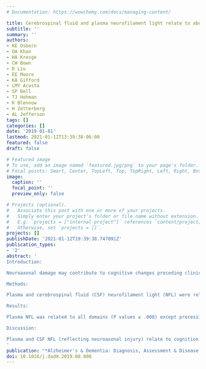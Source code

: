 ```yaml
---
# Documentation: https://wowchemy.com/docs/managing-content/

title: Cerebrospinal fluid and plasma neurofilament light relate to abnormal cognition
subtitle: ''
summary: ''
authors:
- KE Osborn
- OA Khan
- HA Kresge
- CW Bown
- D Liu
- EE Moore
- KA Gifford
- LMY Acosta
- SP Bell
- TJ Hohman
- K Blennow
- H Zetterberg
- AL Jefferson
tags: []
categories: []
date: '2019-01-01'
lastmod: 2021-01-12T13:39:38-06:00
featured: false
draft: false

# Featured image
# To use, add an image named `featured.jpg/png` to your page's folder.
# Focal points: Smart, Center, TopLeft, Top, TopRight, Left, Right, BottomLeft, Bottom, BottomRight.
image:
  caption: ''
  focal_point: ''
  preview_only: false

# Projects (optional).
#   Associate this post with one or more of your projects.
#   Simply enter your project's folder or file name without extension.
#   E.g. `projects = ["internal-project"]` references `content/project/deep-learning/index.md`.
#   Otherwise, set `projects = []`.
projects: []
publishDate: '2021-01-12T19:39:38.747091Z'
publication_types:
- '2'
abstract: '
Introduction: 

Neuroaxonal damage may contribute to cognitive changes preceding clinical dementia. Accessible biomarkers are critical for detecting such damage. 

Methods: 

Plasma and cerebrospinal fluid (CSF) neurofilament light (NFL) were related to neuropsychological performance among Vanderbilt Memory & Aging Project participants (plasma n = 333, 73 ± 7 years; CSF n = 149, 72 ± 6 years) ranging from normal cognition (NC) to mild cognitive impairment (MCI). Models adjusted for age, sex, race/ethnicity, education, apolipoprotein E ε4 carriership, and Framingham Stroke Risk Profile. 

Results: 

Plasma NFL was related to all domains (P values ≤ .008) except processing speed (P values ≥ .09). CSF NFL was related to memory and language (P values ≤ .04). Interactions with cognitive diagnosis revealed widespread plasma associations, particularly in MCI participants, which were further supported in head‐to‐head comparison models. 

Discussion: 

Plasma and CSF NFL (reflecting neuroaxonal injury) relate to cognition among non‐demented older adults albeit with small to medium effects. Plasma NFL shows particular promise as an accessible biomarker with relevance to cognition in MCI.
'
publication: "*Alzheimer's & Dementia: Diagnosis, Assessment & Disease Monitoring*"
doi: 10.1016/j.dadm.2019.08.008
---
```

